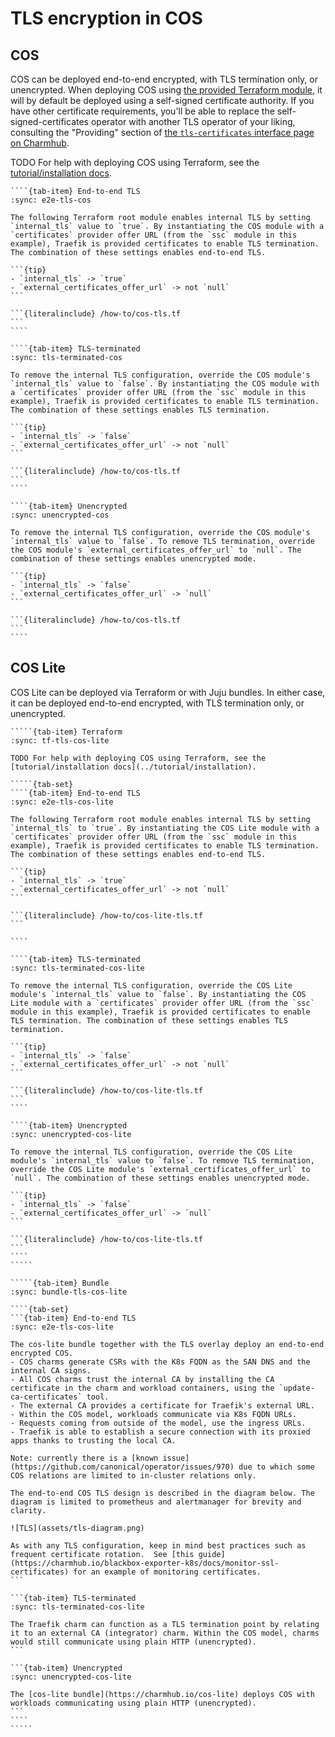 # TLS encryption in COS


## COS

COS can be deployed end-to-end encrypted, with TLS termination only, or unencrypted. When deploying COS using [the provided Terraform module](https://github.com/canonical/observability-stack/tree/main/terraform/cos), it will by default be deployed using a self-signed certificate authority. If you have other certificate requirements, you'll be able to replace the self-signed-certificates operator with another TLS operator of your liking, consulting the "Providing" section of [the `tls-certificates` interface page on Charmhub](https://charmhub.io/integrations/tls-certificates).

TODO For help with deploying COS using Terraform, see the [tutorial/installation docs](../tutorial/installation).

`````{tab-set}
````{tab-item} End-to-end TLS
:sync: e2e-tls-cos

The following Terraform root module enables internal TLS by setting `internal_tls` value to `true`. By instantiating the COS module with a `certificates` provider offer URL (from the `ssc` module in this example), Traefik is provided certificates to enable TLS termination. The combination of these settings enables end-to-end TLS.

```{tip}
- `internal_tls` -> `true`
- `external_certificates_offer_url` -> not `null`
```

```{literalinclude} /how-to/cos-tls.tf
```
````

````{tab-item} TLS-terminated
:sync: tls-terminated-cos

To remove the internal TLS configuration, override the COS module's `internal_tls` value to `false`. By instantiating the COS module with a `certificates` provider offer URL (from the `ssc` module in this example), Traefik is provided certificates to enable TLS termination. The combination of these settings enables TLS termination.

```{tip}
- `internal_tls` -> `false`
- `external_certificates_offer_url` -> not `null`
```

```{literalinclude} /how-to/cos-tls.tf
```
````

````{tab-item} Unencrypted
:sync: unencrypted-cos

To remove the internal TLS configuration, override the COS module's `internal_tls` value to `false`. To remove TLS termination, override the COS module's `external_certificates_offer_url` to `null`. The combination of these settings enables unencrypted mode.

```{tip}
- `internal_tls` -> `false`
- `external_certificates_offer_url` -> `null`
```

```{literalinclude} /how-to/cos-tls.tf
```
````
`````

## COS Lite

COS Lite can be deployed via Terraform or with Juju bundles. In either case, it can be deployed end-to-end encrypted, with TLS termination only, or unencrypted.

``````{tab-set}
`````{tab-item} Terraform
:sync: tf-tls-cos-lite

TODO For help with deploying COS using Terraform, see the [tutorial/installation docs](../tutorial/installation).

`````{tab-set}
````{tab-item} End-to-end TLS
:sync: e2e-tls-cos-lite

The following Terraform root module enables internal TLS by setting `internal_tls` to `true`. By instantiating the COS Lite module with a `certificates` provider offer URL (from the `ssc` module in this example), Traefik is provided certificates to enable TLS termination. The combination of these settings enables end-to-end TLS.

```{tip}
- `internal_tls` -> `true`
- `external_certificates_offer_url` -> not `null`
```

```{literalinclude} /how-to/cos-lite-tls.tf
```

````

````{tab-item} TLS-terminated
:sync: tls-terminated-cos-lite

To remove the internal TLS configuration, override the COS Lite module's `internal_tls` value to `false`. By instantiating the COS Lite module with a `certificates` provider offer URL (from the `ssc` module in this example), Traefik is provided certificates to enable TLS termination. The combination of these settings enables TLS termination.

```{tip}
- `internal_tls` -> `false`
- `external_certificates_offer_url` -> not `null`
```

```{literalinclude} /how-to/cos-lite-tls.tf
```
````

````{tab-item} Unencrypted
:sync: unencrypted-cos-lite

To remove the internal TLS configuration, override the COS Lite module's `internal_tls` value to `false`. To remove TLS termination, override the COS Lite module's `external_certificates_offer_url` to `null`. The combination of these settings enables unencrypted mode.

```{tip}
- `internal_tls` -> `false`
- `external_certificates_offer_url` -> `null`
```

```{literalinclude} /how-to/cos-lite-tls.tf
```
````
`````

`````{tab-item} Bundle
:sync: bundle-tls-cos-lite

````{tab-set}
```{tab-item} End-to-end TLS
:sync: e2e-tls-cos-lite

The cos-lite bundle together with the TLS overlay deploy an end-to-end encrypted COS.
- COS charms generate CSRs with the K8s FQDN as the SAN DNS and the internal CA signs.
- All COS charms trust the internal CA by installing the CA certificate in the charm and workload containers, using the `update-ca-certificates` tool.
- The external CA provides a certificate for Traefik's external URL.
- Within the COS model, workloads communicate via K8s FQDN URLs.
- Requests coming from outside of the model, use the ingress URLs.
- Traefik is able to establish a secure connection with its proxied apps thanks to trusting the local CA.

Note: currently there is a [known issue](https://github.com/canonical/operator/issues/970) due to which some COS relations are limited to in-cluster relations only.

The end-to-end COS TLS design is described in the diagram below. The diagram is limited to prometheus and alertmanager for brevity and clarity.

![TLS](assets/tls-diagram.png)

As with any TLS configuration, keep in mind best practices such as frequent certificate rotation.  See [this guide](https://charmhub.io/blackbox-exporter-k8s/docs/monitor-ssl-certificates) for an example of monitoring certificates.
```

```{tab-item} TLS-terminated
:sync: tls-terminated-cos-lite

The Traefik charm can function as a TLS termination point by relating it to an external CA (integrator) charm. Within the COS model, charms would still communicate using plain HTTP (unencrypted).
```

```{tab-item} Unencrypted
:sync: unencrypted-cos-lite

The [cos-lite bundle](https://charmhub.io/cos-lite) deploys COS with workloads communicating using plain HTTP (unencrypted).
```
````
`````
``````
